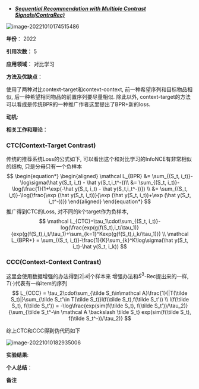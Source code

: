 + ***[Sequential Recommendation with Multiple Contrast Signals(ContraRec)](https://dl.acm.org/doi/abs/10.1145/3522673)***   

![image-20221010174515486](https://paperrecord.oss-cn-shanghai.aliyuncs.com/image-20221010174515486.png)

**年份**：  2022

**引用次数**： 5

**应用领域**：  对比学习

**方法及优缺点**：

使用了两种对比context-target和context-context, 前一种希望序列和目标物品相似, 后一种希望相同物品的前置序列要尽量相似. 除此以外, context-target的方法可以看成是传统BPR的一种推广作者这里提出了BPR+新的loss. 	

**动机**:  

**相关工作和理论**：  

### CTC(Context-Target Contrast)

传统的推荐系统Loss的公式如下, 可以看出这个和对比学习的InfoNCE有非常相似的结构, 只是分母只有一个负样本
$$
\begin{equation*}
\begin{aligned}
\mathcal L_{BPR} &= \sum_{(S_t, i_t)}-\log\sigma(\hat y(S_t, i_t) - \hat y(S_t,i_t^-))\\
&= \sum_{(S_t, i_t)}-\log(\frac{1}{1+\exp(-\hat y(S_t, i_t) - \hat y(S_t,i_t^-))}) \\
&= \sum_{(S_t, i_t)}-\log(\frac{\exp (\hat y(S_t, i_t))}{\exp (\hat y(S_t, i_t))+\exp (\hat y(S_t, i_t^-))})
\end{aligned}
\end{equation*}
$$
推广得到CTC的Loss, 对不同的k个target作为负样本,
$$
\mathcal L_{CTC}=\tau_1\cdot\sum_{(S_t, i_t)}-log(\frac{exp(g(f(S_t),i_t/\tau_1)}{exp(g(f(S_t),i_t/\tau_1)+\sum_{k=1}^Kexp(g(f(S_t),i_k/\tau_1)}) \\
\mathcal L_{BPR+} = \sum_{(S_t, i_t)}-\frac{1}{K}\sum_{k}^K\log\sigma(\hat y(S_t, i_t)-\hat y(S_t, i_k))
$$

### CCC(Context-Context Contrast)

这里会使用数据增强的办法得到$2|\mathcal B|$个样本来 增强办法和$S^3$-Rec提出来的一样, $T(\cdot)$代表有一样item的序列
$$
L_{CCC} = \tau_2\cdot\sum_{\tilde S_t\in\mathcal A}\frac{1}{|T(\tilde S_t)|}\sum_{\tilde S_t'\in T(\tilde S_t)}l(f(\tilde S_t),f(\tilde S_t')) \\
l(f(\tilde S_t), f(\tilde S_t')) = -\log\frac{exp(sim(f(\tilde S_t), f(\tilde S_t'))/\tau_2)}{\sum_{\tilde S_t^-\in \mathcal A \backslash \tilde S_t} exp(sim(f(\tilde S_t), f(\tilde S_t^-))/\tau_2)}
$$


综上CTC和CCC得到伪代码如下

![image-20221010182935006](https://paperrecord.oss-cn-shanghai.aliyuncs.com/image-20221010182935006.png)

**实验结果**:  

**个人总结**：  

**备注**  



